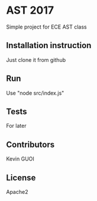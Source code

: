 # AST 2017

Simple project for ECE AST class

## Installation instruction

Just clone it from github

## Run

Use "node src/index.js"

## Tests

For later

## Contributors

Kevin GUOI

## License

Apache2
